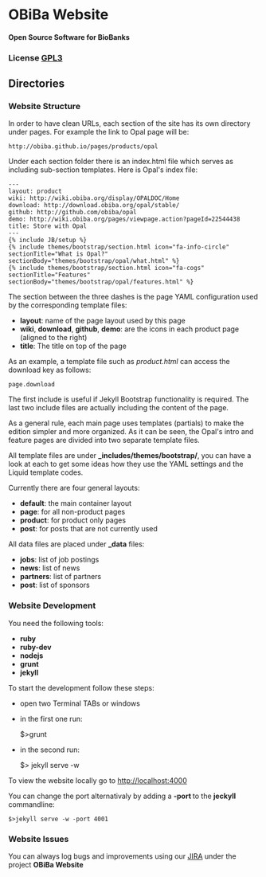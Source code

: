 # OBiBa Website
#### Open Source Software for BioBanks
### License [GPL3](http://www.gnu.org/copyleft/gpl.html#gnu-license)

## Directories

### Website Structure

In order to have clean URLs, each section of the site has its own directory under pages. For example the link to Opal
page will be:

    http://obiba.github.io/pages/products/opal

Under each section folder there is an index.html file which serves as including sub-section templates. Here is Opal's
index file:

    ---
    layout: product
    wiki: http://wiki.obiba.org/display/OPALDOC/Home
    download: http://download.obiba.org/opal/stable/
    github: http://github.com/obiba/opal
    demo: http://wiki.obiba.org/pages/viewpage.action?pageId=22544438
    title: Store with Opal
    ---
    {% include JB/setup %}
    {% include themes/bootstrap/section.html icon="fa-info-circle" sectionTitle="What is Opal?" sectionBody="themes/bootstrap/opal/what.html" %}
    {% include themes/bootstrap/section.html icon="fa-cogs" sectionTitle="Features" sectionBody="themes/bootstrap/opal/features.html" %}

The section between the three dashes is the page YAML configuration used by the corresponding template files:

* **layout**: name of the page layout used by this page
* **wiki**, **download**, **github**, **demo**: are the icons in each product page (aligned to the right)
* **title**: The title on top of the page

As an example, a template file such as *product.html* can access the download key as follows:

    page.download

The first include is useful if Jekyll Bootstrap functionality is required.
The last two include files are actually including the content of the page.

As a general rule, each main page uses templates (partials) to make the edition simpler and more organized. As it can be
seen, the Opal's intro and feature pages are divided into two separate template files.

All template files are under <strong>_includes/themes/bootstrap/</strong>, you can have a look at each to get some ideas how they use
the YAML settings and the Liquid template codes.

Currently there are four general layouts:

* **default**: the main container layout
* **page**: for all non-product pages
* **product**: for product only pages
* **post**: for posts that are not currently used

All data files are placed under <strong>_data</strong> files:

* **jobs**: list of job postings
* **news**: list of news
* **partners**: list of partners
* **post**: list of sponsors

### Website Development

You need the following tools:

* **ruby**
* **ruby-dev**
* **nodejs**
* **grunt**
* **jekyll**

To start the development follow these steps:

* open two Terminal TABs or windows
* in the first one run:


    $>grunt

* in the second run:


    $> jekyll serve -w

To view the website locally go to [http://localhost:4000](http://localhost:4000)

You can change the port alternativaly by adding a **-port <number>** to the **jeckyll** commandline:


    $>jekyll serve -w -port 4001


### Website Issues

You can always log bugs and improvements using our [JIRA](http://jira.obiba.org/) under the project **OBiBa Website**
